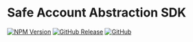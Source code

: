 # Safe Account Abstraction SDK

[![NPM Version](https://badge.fury.io/js/%40safe-global%2Faccount-abstraction-sdk.svg)](https://badge.fury.io/js/%40safe-global%2Faccount-abstraction-sdk)
[![GitHub Release](https://img.shields.io/github/release/safe-global/account-abstraction-sdk.svg?style=flat)](https://github.com/safe-global/account-abstraction-sdk/releases)
[![GitHub](https://img.shields.io/github/license/safe-global/account-abstraction-sdk)](https://github.com/safe-global/account-abstraction-sdk/blob/main/packages/account-abstraction-sdk/LICENSE.md)
